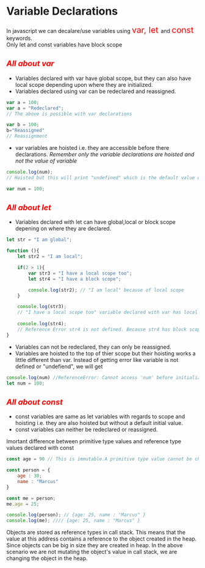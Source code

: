 # Variable Declarations
In javascript we can decalare/use variables using <span style="color:red; font-size:22px"> var, let </span> and <span style="color:red; font-size:22px"> const </span> keywords.<br/>
Only let and const variables have block scope
 
## <span style="color : red; font-size : 20px; font-style:italic"> All about var </span>

+ Variables declared with var </span> have global scope, but they can also have local scope depending upon where they are initialized. 
+ Variables declared using var can be redeclared and reassigned. 
``` js
var a = 100;
var a = "Redeclared";
// The above is possible with var declarations

var b = 100;
b="Reassigned"
// Reassignment
``` 
+ var variables are hoisted i.e. they are accessible before there declarations. <span style="font-style: italic"> Remember only the variable declarations are hoisted and not the value of variable 
``` js
console.log(num);
// Hoisted but this will print "undefined" which is the default value of num

var num = 100;
```

## <span style="color : red; font-size : 20px; font-style:italic"> All about let </span>

+ Variables declared with let can have global,local or block scope depening on where they are declared.
``` js
let str = "I am global";

function (){
    let str2 = "I am local";

    if(2 > 1){
        var str3 = "I have a local scope too";
        let str4 = "I have a block scope";

        console.log(str2); // "I am local" because of local scope
    }

    console.log(str3); 
    // "I have a local scope too" variable declared with var has local scope
    
    console.log(str4);
    // Reference Error str4 is not defined. Because str4 has block scope
}
```

+ Variables can not be redeclared, they can only be reassigned. 
+ Variables are hoisted to the top of thier scope but their hoisting works a little different than var. Instead of getting error like variable is not defined or "undefiend", we will get 
```js
console.log(num) //ReferenceError: Cannot access 'num' before initialization
let num = 100;
```
## <span style="color : red; font-size : 20px; font-style:italic"> All about const </span>
+ const variables are same as let variables with regards to scope and hoisting i.e. they are also hoisted but without a default initial value.
+ const variables can neither be redeclared or reassigned.

Imortant difference between primitive type values and reference type values declared with const
```js
const age = 90 // This is immutable.A primitive type value cannot be changed

const person = {
    age : 30;
    name : "Marcus"
}

const me = person; 
me.age = 25; 

console.log(person); // {age: 25, name : "Marcus" }
console.log(me); //// {age: 25, name : "Marcus" }
```
Objects are stored as reference types in call stack. This means that the value at this address contains a reference to the object created in the heap. Since objects can be big in size they are created in heap. 
In the above scenario we are not mutating the object's value in call stack, we are changing the object in the heap. 
 
